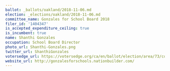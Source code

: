```yaml
---
ballot: _ballots/oakland/2018-11-06.md
election: _elections/oakland/2018-11-06.md
committee_name: Gonzales for School Board 2018
filer_id: '1404347'
is_accepted_expenditure_ceiling: true
is_incumbent: true
name: Shanthi Gonzales
occupation: School Board Director
photo_url: Shanthi-Gonzales.png
twitter_url: ShanthiGonzales
votersedge_url: https://votersedge.org/ca/en/ballot/election/area/73/contests/contest/17850?&county=alameda%20county&election_authority_id=1
website_url: http://gonzalesforschools.nationbuilder.com/
---
```

